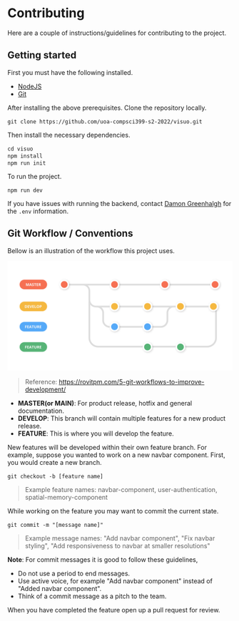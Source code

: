 # Contributing

Here are a couple of instructions/guidelines for contributing to the project.

## Getting started

First you must have the following installed.

- [NodeJS](https://nodejs.org/en/download/)
- [Git](https://git-scm.com/downloads)

After installing the above prerequisites. Clone the repository locally.

```
git clone https://github.com/uoa-compsci399-s2-2022/visuo.git
```

Then install the necessary dependencies.

```
cd visuo
npm install
npm run init
```

To run the project.

```
npm run dev
```

If you have issues with running the backend, contact [Damon Greenhalgh](https://github.com/DamonGreenhalgh) for the `.env` information.

## Git Workflow / Conventions

Bellow is an illustration of the workflow this project uses.

![Git workflow diagram displaying the use of a develop branch with feature branches.](/.github/git-workflow.png)

> Reference: https://rovitpm.com/5-git-workflows-to-improve-development/

- **MASTER(or MAIN)**: For product release, hotfix and general documentation.
- **DEVELOP**: This branch will contain multiple features for a new product release.
- **FEATURE**: This is where you will develop the feature.

New features will be developed within their own feature branch. For example, suppose you wanted to work on a new navbar component. First, you would create a new branch.

```
git checkout -b [feature name]
```

> Example feature names: navbar-component, user-authentication, spatial-memory-component

While working on the feature you may want to commit the current state.

```
git commit -m "[message name]"
```

> Example message names: "Add navbar component", "Fix navbar styling", "Add responsiveness to navbar at smaller resolutions"

**Note**: For commit messages it is good to follow these guidelines,

- Do not use a period to end messages.
- Use active voice, for example "Add navbar component" instead of "Added navbar component".
- Think of a commit message as a pitch to the team.

When you have completed the feature open up a pull request for review.
